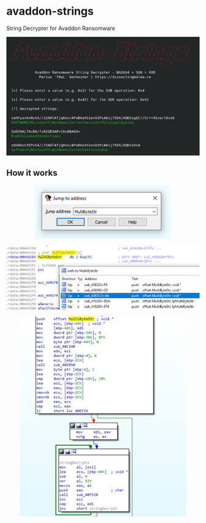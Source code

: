 # avaddon-strings
String Decrypter for Avaddon Ransomware

<p align="center">
  <img src="images/avaddon-strings.png">
</p>

## How it works

<p align="center">
  <img src="images/sc1.png">
</p>

<p align="center">
  <img src="images/sc2.png">
</p>

<p align="center">
  <img src="images/sc3.png">
</p>
